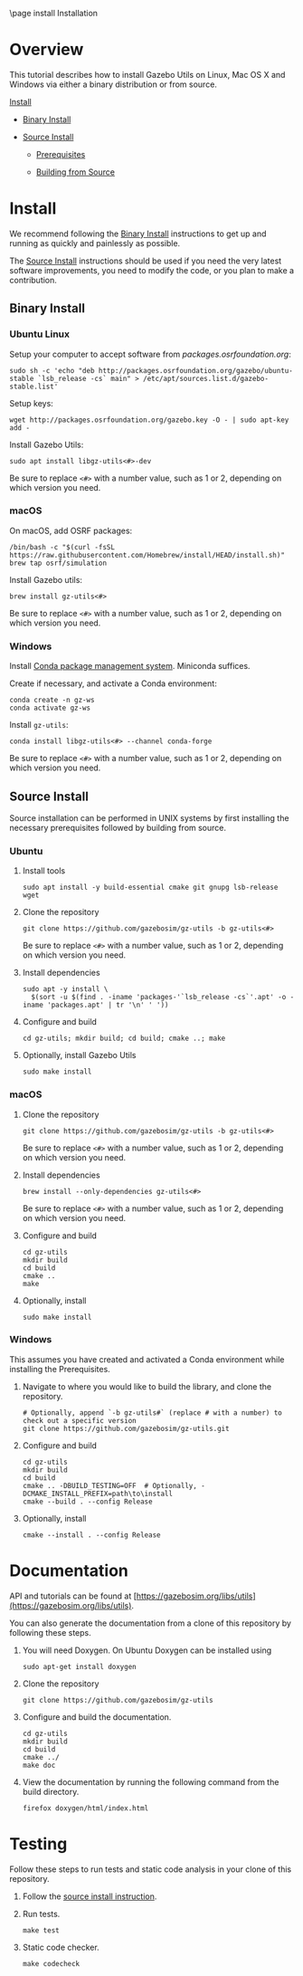 \page install Installation

# Overview

This tutorial describes how to install Gazebo Utils on Linux, Mac OS X and
Windows via either a binary distribution or from source.

[Install](#install)

- [Binary Install](#binary-install)

- [Source Install](#source-install)

  - [Prerequisites](#prerequisites)

  - [Building from Source](#building-from-source)

# Install

We recommend following the [Binary Install](#binary-install) instructions to get up and running as quickly and painlessly as possible.

The [Source Install](#source-install) instructions should be used if you need the very latest software improvements, you need to modify the code, or you plan to make a contribution.

## Binary Install

### Ubuntu Linux

Setup your computer to accept software from *packages.osrfoundation.org*:

```{.sh}
sudo sh -c 'echo "deb http://packages.osrfoundation.org/gazebo/ubuntu-stable `lsb_release -cs` main" > /etc/apt/sources.list.d/gazebo-stable.list'
```

Setup keys:

```{.sh}
wget http://packages.osrfoundation.org/gazebo.key -O - | sudo apt-key add -
```

Install Gazebo Utils:

```{.sh}
sudo apt install libgz-utils<#>-dev
```

Be sure to replace `<#>` with a number value, such as 1 or 2, depending on
which version you need.

### macOS

On macOS, add OSRF packages:

```{.sh}
/bin/bash -c "$(curl -fsSL https://raw.githubusercontent.com/Homebrew/install/HEAD/install.sh)"
brew tap osrf/simulation
```

Install Gazebo utils:

```{.sh}
brew install gz-utils<#>
```

Be sure to replace `<#>` with a number value, such as 1 or 2, depending on
which version you need.

### Windows

Install [Conda package management system](https://docs.conda.io/projects/conda/en/latest/user-guide/install/download.html).
Miniconda suffices.

Create if necessary, and activate a Conda environment:

```{.sh}
conda create -n gz-ws
conda activate gz-ws
```

Install `gz-utils`:

```{.sh}
conda install libgz-utils<#> --channel conda-forge
```

Be sure to replace `<#>` with a number value, such as 1 or 2, depending on
which version you need.

## Source Install

Source installation can be performed in UNIX systems by first installing the
necessary prerequisites followed by building from source.

### Ubuntu

1. Install tools

   ```{.sh}
   sudo apt install -y build-essential cmake git gnupg lsb-release wget
   ```

2. Clone the repository

   ```{.sh}
   git clone https://github.com/gazebosim/gz-utils -b gz-utils<#>
   ```

   Be sure to replace `<#>` with a number value, such as 1 or 2, depending on
   which version you need.

3. Install dependencies

   ```{.sh}
   sudo apt -y install \
     $(sort -u $(find . -iname 'packages-'`lsb_release -cs`'.apt' -o -iname 'packages.apt' | tr '\n' ' '))
   ```

4. Configure and build

   ```{.sh}
   cd gz-utils; mkdir build; cd build; cmake ..; make
   ```

5. Optionally, install Gazebo Utils

   ```{.sh}
   sudo make install
   ```

### macOS

1. Clone the repository

   ```{.sh}
   git clone https://github.com/gazebosim/gz-utils -b gz-utils<#>
   ```

   Be sure to replace `<#>` with a number value, such as 1 or 2, depending on
   which version you need.

2. Install dependencies

   ```{.sh}
   brew install --only-dependencies gz-utils<#>
   ```

   Be sure to replace `<#>` with a number value, such as 1 or 2, depending on
   which version you need.

3. Configure and build

   ```{.sh}
   cd gz-utils
   mkdir build
   cd build
   cmake ..
   make
   ```

4. Optionally, install

   ```{.sh}
   sudo make install
   ```

### Windows

This assumes you have created and activated a Conda environment while installing the Prerequisites.

1. Navigate to where you would like to build the library, and clone the repository.

   ```{.sh}
   # Optionally, append `-b gz-utils#` (replace # with a number) to check out a specific version
   git clone https://github.com/gazebosim/gz-utils.git
   ```

2. Configure and build

   ```{.sh}
   cd gz-utils
   mkdir build
   cd build
   cmake .. -DBUILD_TESTING=OFF  # Optionally, -DCMAKE_INSTALL_PREFIX=path\to\install
   cmake --build . --config Release
   ```

3. Optionally, install

   ```{.sh}
   cmake --install . --config Release
   ```

# Documentation

API and tutorials can be found at [https://gazebosim.org/libs/utils](https://gazebosim.org/libs/utils).

You can also generate the documentation from a clone of this repository by following these steps.

1. You will need Doxygen. On Ubuntu Doxygen can be installed using

   ```{.sh}
   sudo apt-get install doxygen
   ```

2. Clone the repository

   ```{.sh}
   git clone https://github.com/gazebosim/gz-utils
   ```

3. Configure and build the documentation.

   ```{.sh}
   cd gz-utils
   mkdir build
   cd build
   cmake ../
   make doc
   ```

4. View the documentation by running the following command from the build directory.

   ```{.sh}
   firefox doxygen/html/index.html
   ```

# Testing

Follow these steps to run tests and static code analysis in your clone of this repository.

1. Follow the [source install instruction](#source-install).

2. Run tests.

   ```{.sh}
   make test
   ```

3. Static code checker.

   ```{.sh}
   make codecheck
   ```
